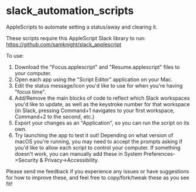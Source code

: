 # slack_automation_scripts
AppleScripts to automate setting a status/away and clearing it.

These scripts require this AppleScript Slack library to run: https://github.com/samknight/slack_applescript

To use:
1. Download the "Focus.applescript" and "Resume.applescript" files to your computer.
2. Open each app using the "Script Editor" application on your Mac.
3. Edit the status message/icon you'd like to use for when you're having "focus time".
4. Add/Remove the main blocks of code to reflect which Slack workspaces you'd like to update, as well as the keystroke number for that workspace (in Slack, pressing Command+1 navigates to your first workspace, Command+2 to the second, etc.)
5. Export your changes as an "Application", so you can run the script on its own.
6. Try launching the app to test it out!  Depending on what version of macOS you're running, you may need to accept the prompts asking if you'd like to allow each script to control your computer.  If something doesn't work, you can manually add these in System Preferences->Security & Privacy->Accessibility.

Please send me feedback if you experience any issues or have suggestions for how to improve these, and feel free to copy/fork/tweak these as you see fit!
